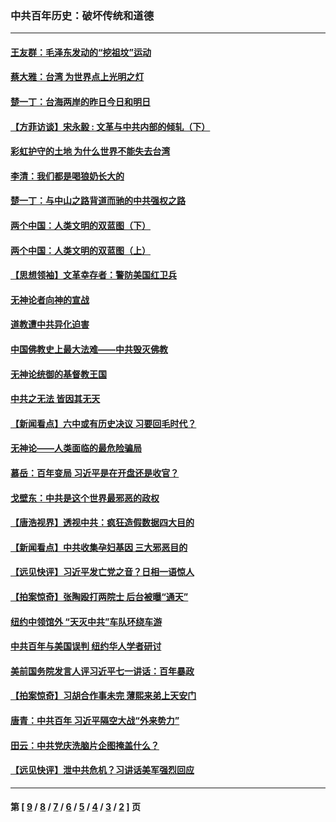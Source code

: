 ### 中共百年历史：破坏传统和道德
---
#### [王友群：毛泽东发动的“挖祖坟”运动](../../pages/nf1176114/n13723639.md?07030430) 
#### [蔡大雅：台湾 为世界点上光明之灯](../../pages/nf1176114/n13531530.md?07030430) 
#### [楚一丁：台海两岸的昨日今日和明日](../../pages/nf1176114/n13531468.md?07030430) 
#### [【方菲访谈】宋永毅 : 文革与中共内部的倾轧（下）](../../pages/nf1176114/n13486836.md?07030430) 
#### [彩虹护守的土地 为什么世界不能失去台湾](../../pages/nf1176114/n13476849.md?07030430) 
#### [李清：我们都是喝狼奶长大的](../../pages/nf1176114/n13471478.md?07030430) 
#### [楚一丁：与中山之路背道而驰的中共强权之路](../../pages/nf1176114/n13437270.md?07030430) 
#### [两个中国：人类文明的双蓝图（下）](../../pages/nf1176114/n13423132.md?07030430) 
#### [两个中国：人类文明的双蓝图（上）](../../pages/nf1176114/n13422687.md?07030430) 
#### [【思想领袖】文革幸存者：警防美国红卫兵](../../pages/nf1176114/n13339289.md?07030430) 
#### [无神论者向神的宣战](../../pages/nf1176114/n13281535.md?07030430) 
#### [道教遭中共异化迫害](../../pages/nf1176114/n13281463.md?07030430) 
#### [中国佛教史上最大法难——中共毁灭佛教](../../pages/nf1176114/n13281397.md?07030430) 
#### [无神论统御的基督教王国](../../pages/nf1176114/n13281280.md?07030430) 
#### [中共之无法 皆因其无天](../../pages/nf1176114/n13281088.md?07030430) 
#### [【新闻看点】六中或有历史决议 习要回毛时代？](../../pages/nf1176114/n13222895.md?07030430) 
#### [无神论——人类面临的最危险骗局](../../pages/nf1176114/n13196137.md?07030430) 
#### [慕岳：百年变局 习近平是在开盘还是收官？](../../pages/nf1176114/n13206516.md?07030430) 
#### [戈壁东：中共是这个世界最邪恶的政权](../../pages/nf1176114/n13085641.md?07030430) 
#### [【唐浩视界】透视中共：疯狂造假数据四大目的](../../pages/nf1176114/n13080590.md?07030430) 
#### [【新闻看点】中共收集孕妇基因 三大邪恶目的](../../pages/nf1176114/n13077182.md?07030430) 
#### [【远见快评】习近平发亡党之音？日相一语惊人](../../pages/nf1176114/n13074809.md?07030430) 
#### [【拍案惊奇】张陶殴打两院士 后台被曝“通天”](../../pages/nf1176114/n13070496.md?07030430) 
#### [纽约中领馆外 “天灭中共”车队环绕车游](../../pages/nf1176114/n13070693.md?07030430) 
#### [中共百年与美国误判 纽约华人学者研讨](../../pages/nf1176114/n13067969.md?07030430) 
#### [美前国务院发言人评习近平七一讲话：百年暴政](../../pages/nf1176114/n13066986.md?07030430) 
#### [【拍案惊奇】习胡合作事未完 薄熙来弟上天安门](../../pages/nf1176114/n13065867.md?07030430) 
#### [唐青：中共百年 习近平隔空大战“外来势力”](../../pages/nf1176114/n13065976.md?07030430) 
#### [田云：中共党庆洗脑片企图掩盖什么？](../../pages/nf1176114/n13064395.md?07030430) 
#### [【远见快评】泄中共危机？习讲话美军强烈回应](../../pages/nf1176114/n13064269.md?07030430) 

---
#### 第 [ [9](./9.md?07030430) / [8](./8.md?07030430) / [7](./7.md?07030430) / [6](./6.md?07030430) / [5](./5.md?07030430) / [4](./4.md?07030430) / [3](./3.md?07030430) / [2](./2.md?07030430) ] 页
